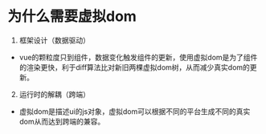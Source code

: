 # 为什么需要虚拟dom

1. 框架设计（数据驱动）
- vue的颗粒度只到组件，数据变化触发组件的更新，使用虚拟dom是为了组件的渲染更快，利于diff算法比对新旧两棵虚拟dom树，从而减少真实dom的更新。

2. 运行时的解耦（跨端）
- 虚拟dom是描述ui的js对象，虚拟dom可以根据不同的平台生成不同的真实dom从而达到跨端的兼容。